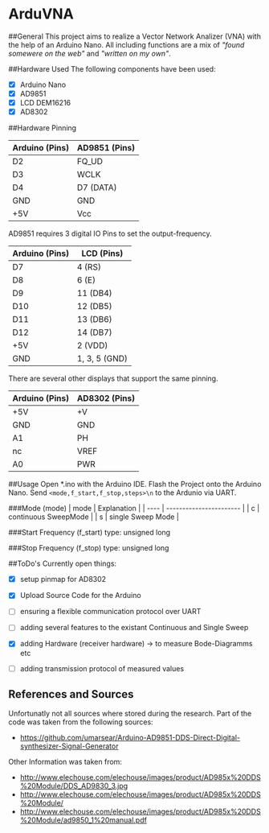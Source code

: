 # ArduVNA

##General
This project aims to realize a Vector Network Analizer (VNA) with the help of an Arduino Nano.
All including functions are a mix of *"found somewere on the web"* and *"written on my own"*. 

##Hardware Used
The following components have been used:
- [x] Arduino Nano
- [x] AD9851
- [x] LCD DEM16216
- [x] AD8302

##Hardware Pinning


|        Arduino (Pins)  |       AD9851 (Pins)     |
| ---------------------- | ----------------------- |
|           D2           |          FQ_UD          |
|           D3           |          WCLK           |
|           D4           |          D7  (DATA)     |
|           GND          |          GND            |
|           +5V          |          Vcc            |
AD9851 requires 3 digital IO Pins to set the output-frequency.


|       Arduino (Pins)   |        LCD (Pins)       |
| ---------------------- | ----------------------- |
|           D7           |          4       (RS)   |
|           D8           |          6       (E)    |
|           D9           |          11      (DB4)  |
|           D10          |          12      (DB5)  |
|           D11          |          13      (DB6)  |
|           D12          |          14      (DB7)  |
|           +5V          |          2       (VDD)  |
|           GND          |          1, 3, 5 (GND)  |
There are several other displays that support the same pinning.


|		Arduino (Pins)	 |			AD8302 (Pins)   |
| ---------------------- | ------------------------ |
|			+5V			 |			+V			    |
|			GND			 |			GND			    |
|			A1			 |			PH				|
|			nc			 |			VREF			|
|			A0			 |			PWR				|


##Usage
Open *.ino with the Arduino IDE.
Flash the Project onto the Arduino Nano.
Send ```<mode,f_start,f_stop,steps>\n``` to the Ardunio via UART.

###Mode (mode)
| mode | 		Explanation 	 |
| ---- | ----------------------- |
|  c   |	continuous SweepMode |
|  s   |    single Sweep Mode	 |

###Start Frequency (f_start)
type: unsigned long 

###Stop Frequency (f_stop)
type: unsigned long


##ToDo's
Currently open things:
- [x] setup pinmap for AD8302
- [x] Upload Source Code for the Arduino
- [ ] ensuring a flexible communication protocol over UART
- [ ] adding several features to the existant Continuous and Single Sweep
- [x] adding Hardware (receiver hardware) -> to measure Bode-Diagramms etc
- [ ] adding transmission protocol of measured values


## References and Sources
Unfortunatly not all sources where stored during the research. 
Part of the code was taken from the following sources:
- https://github.com/umarsear/Arduino-AD9851-DDS-Direct-Digital-synthesizer-Signal-Generator

Other Information was taken from:
- http://www.elechouse.com/elechouse/images/product/AD985x%20DDS%20Module/DDS_AD9830_3.jpg
- http://www.elechouse.com/elechouse/images/product/AD985x%20DDS%20Module/
- http://www.elechouse.com/elechouse/images/product/AD985x%20DDS%20Module/ad9850_1%20manual.pdf
